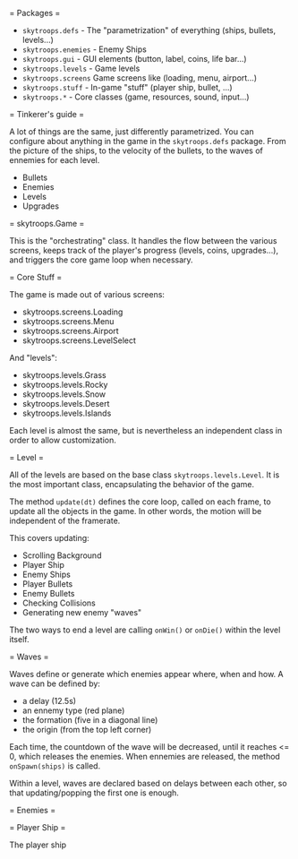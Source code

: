 = Packages =

* `skytroops.defs` - The "parametrization" of everything (ships, bullets, levels...)
* `skytroops.enemies` - Enemy Ships
* `skytroops.gui` - GUI elements (button, label, coins, life bar...)
* `skytroops.levels` - Game levels
* `skytroops.screens` Game screens like (loading, menu, airport...)
* `skytroops.stuff` - In-game "stuff" (player ship, bullet, ...)
* `skytroops.*` - Core classes (game, resources, sound, input...)

= Tinkerer's guide =

A lot of things are the same, just differently parametrized.
You can configure about anything in the game in the `skytroops.defs` package.
From the picture of the ships, to the velocity of the bullets, to the waves of ennemies for each level.


* Bullets
* Enemies
* Levels
* Upgrades


= skytroops.Game =

This is the "orchestrating" class.
It handles the flow between the various screens, 
keeps track of the player's progress (levels, coins, upgrades...),
and triggers the core game loop when necessary.

= Core Stuff =

The game is made out of various screens:

* skytroops.screens.Loading
* skytroops.screens.Menu
* skytroops.screens.Airport
* skytroops.screens.LevelSelect

And "levels":

* skytroops.levels.Grass
* skytroops.levels.Rocky
* skytroops.levels.Snow
* skytroops.levels.Desert
* skytroops.levels.Islands

Each level is almost the same, but is nevertheless an independent class in order to allow customization.

= Level =

All of the levels are based on the base class `skytroops.levels.Level`.
It is the most important class, encapsulating the behavior of the game.

The method `update(dt)` defines the core loop, called on each frame, to update all the objects in the game.
In other words, the motion will be independent of the framerate.

This covers updating:

* Scrolling Background
* Player Ship
* Enemy Ships
* Player Bullets
* Enemy Bullets
* Checking Collisions
* Generating new enemy "waves"

The two ways to end a level are calling `onWin()` or `onDie()` within the level itself.

= Waves =

Waves define or generate which enemies appear where, when and how.
A wave can be defined by:

* a delay (12.5s)
* an ennemy type (red plane)
* the formation (five in a diagonal line)
* the origin (from the top left corner)

Each time, the countdown of the wave will be decreased, until it reaches <= 0, which releases the enemies.
When ennemies are released, the method `onSpawn(ships)` is called.

Within a level, waves are declared based on delays between each other, so that updating/popping the first one is enough.

= Enemies =

= Player Ship =

The player ship 